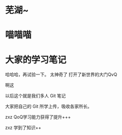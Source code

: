 # 芜湖~


# 喵喵喵


# 大家的学习笔记


哈哈哈，再试验一下。
太神奇了
打开了新世界的大门QvQ

啊这

以后这个就是我们多人 Git 笔记

大家把自己的 Git  所学上传，吸收各家所长。



zxz QoQ学习能力获得了提升+++

zxz  学到了知识++

